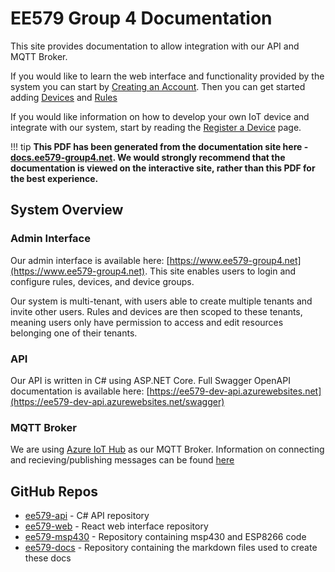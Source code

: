 # EE579 Group 4 Documentation

This site provides documentation to allow integration with our API and MQTT Broker.

If you would like to learn the web interface and functionality provided by the system you can start by [Creating an Account](create-account.md). Then you can get started adding [Devices](devices.md) and [Rules](rules.md)

If you would like information on how to develop your own IoT device and integrate with our system, start by reading the [Register a Device](register-device.md) page.

!!! tip
    **This PDF has been generated from the documentation site here - [docs.ee579-group4.net](https://docs.ee579-group4.net). We would strongly recommend that the documentation is viewed on the interactive site, rather than this PDF for the best experience.**

## System Overview
### Admin Interface
Our admin interface is available here: [https://www.ee579-group4.net](https://www.ee579-group4.net). This site enables users to login and configure rules, devices, and device groups.

Our system is multi-tenant, with users able to create multiple tenants and invite other users. Rules and devices are then scoped to these tenants, meaning users only have permission to access and edit resources belonging one of their tenants.

### API
Our API is written in C# using ASP.NET Core. Full Swagger OpenAPI documentation is available here: [https://ee579-dev-api.azurewebsites.net](https://ee579-dev-api.azurewebsites.net/swagger)

### MQTT Broker
We are using [Azure IoT Hub](https://docs.microsoft.com/en-us/azure/iot-hub/iot-hub-mqtt-support) as our MQTT Broker. Information on connecting and recieving/publishing messages can be found [here](mqtt.md)

## GitHub Repos

* [ee579-api](https://github.com/fraserb99/ee579-api) - C# API repository
* [ee579-web](https://github.com/fraserb99/ee579-web) - React web interface repository
* [ee579-msp430](https://github.com/fraserb99/ee579-msp430) - Repository containing msp430 and ESP8266 code
* [ee579-docs](https://github.com/fraserb99/ee579-docs) - Repository containing the markdown files used to create these docs